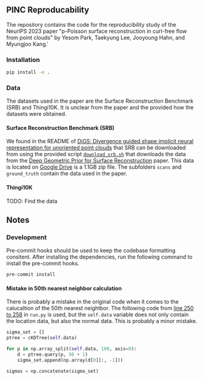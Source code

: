 ## PINC Reproducability

The repository contains the code for the reproducibility study of the NeurIPS 2023 paper "p-Poisson surface reconstruction in curl-free flow from point clouds" by Yesom Park, Taekyung Lee, Jooyoung Hahn, and Myungjoo Kang.'

### Installation

```bash
pip install -e .
```

### Data

The datasets used in the paper are the Surface Reconstruction Benchmark (SRB) and Thingi10K. It is unclear from the paper and the provided how the datasets were obtained.

#### Surface Reconstruction Benchmark (SRB)
We found in the README of [DiGS: Divergence guided shape implicit neural representation for unoriented point clouds](https://github.com/Chumbyte/DiGS) that SRB can be downloaded from using the provided script [`download_srb.sh`](https://github.com/Chumbyte/DiGS/blob/main/data/scripts/download_srb.sh) that downloads the data from the [Deep Geometric Prior for Surface Reconstruction](https://github.com/fwilliams/deep-geometric-prior) paper. This data is located on [Google Drive](https://drive.google.com/file/d/17Elfc1TTRzIQJhaNu5m7SckBH_mdjYSe/view) is a 1.1GB zip file. The subfolders `scans` and `ground_truth` contain the data used in the paper.

#### Thingi10K

TODO: Find the data

## Notes
### Development
Pre-commit hooks should be used to keep the codebase formatting consitent. After installing the dependencies, run the following command to install the pre-commit hooks.

```bash
pre-commit install
```
#### Mistake in 50th nearest neighbor calculation

There is probably a mistake in the original code when it comes to the calucaltion of the 50th nearest neightbor.
The following code from [line 250 to 258]() in `run.py` is used, but the `self.data` variable
does not only contain the location data, but also the normal data. This is probably a minor mistake.

```python
sigma_set = []
ptree = cKDTree(self.data)

for p in np.array_split(self.data, 100, axis=0):
    d = ptree.query(p, 50 + 1)
    sigma_set.append(np.array(d[0][:, -1]))

sigmas = np.concatenate(sigma_set)
```
